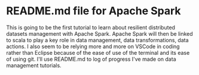# README.md file for Apache Spark
This is going to be the first tutorial to learn about resilient distributed datasets management with Apache Spark.
Apache Spark will then be linked to scala to play a key role in data management, data transformations, data actions.
I also seem to be relying more and more on VSCode in coding rather than Eclipse because of the ease of use of the terminal and its ease of using git. 
I'll use README.md to log of progress I've made on data management tutorials.